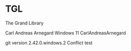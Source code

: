 # TGL
The Grand Library

Carl Andreas Arnegard Windows 11
CarlAndreasArnegard

git version 2.42.0.windows.2
Conflict test
